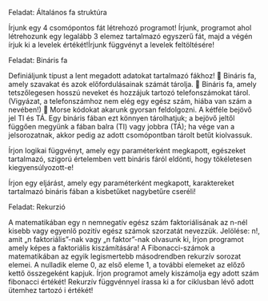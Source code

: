 Feladat: Általános fa struktúra

Írjunk egy 4 csomópontos fát létrehozó programot!
Írjunk, programot ahol létrehozunk egy legalább 3 elemez tartalmazó egyszerű fát, majd a végén írjuk ki a levelek értékét!Írjunk függvényt a levelek feltöltésére!


Feladat: Bináris fa

Definiáljunk típust a lent megadott adatokat tartalmazó fákhoz!
	Bináris fa, amely szavakat és azok előfordulásainak számát tárolja.
	Bináris fa, amely tetszőlegesen hosszú neveket és hozzájuk tartozó telefonszámokat tárol. (Vigyázat, a telefonszámhoz nem elég egy egész szám, hiába van szám a nevében!)
	Morse kódokat akarunk gyorsan feldolgozni. A kétféle bejövő jel TI és TÁ. Egy bináris fában ezt könnyen tárolhatjuk; a bejövő jeltől függően megyünk a fában balra (TI) vagy jobbra (TÁ); ha vége van a jelsorozatnak, akkor pedig az adott csomópontban tárolt betűt kiolvassuk.


Írjon logikai függvényt, amely egy paraméterként megkapott, egészeket tartalmazó, szigorú értelemben vett bináris fáról eldönti, hogy tökéletesen kiegyensúlyozott-e!

Írjon egy eljárást, amely egy paraméterként megkapott, karaktereket tartalmazó bináris fában a kisbetűket nagybetűre cseréli! 

Feladat: Rekurzió

A matematikában egy n nemnegatív egész szám faktoriálisának az n-nél kisebb vagy egyenlő pozitív egész számok szorzatát nevezzük. Jelölése: n!, amit „n faktoriális”-nak vagy „n faktor”-nak olvasunk ki, Írjon programot amely képes a faktoriális kiszámítására!
A Fibonacci-számok a matematikában az egyik legismertebb másodrendben rekurzív sorozat elemei. A nulladik eleme 0, az első eleme 1, a további elemeket az előző kettő összegeként kapjuk. Írjon programot amely  kiszámolja egy adott szám fibonacci értékét!
Rekurzív függvénnyel írassa ki a for ciklusban lévő adott ütemhez tartozó i értékét!
